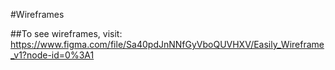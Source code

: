 #Wireframes

##To see wireframes, visit: https://www.figma.com/file/Sa40pdJnNNfGyVboQUVHXV/Easily_Wireframe_v1?node-id=0%3A1

